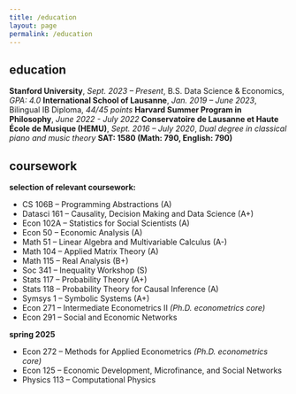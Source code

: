 ```yaml
---
title: /education
layout: page
permalink: /education
---
```

## education
**Stanford University**, *Sept. 2023 – Present*, B.S. Data Science & Economics, *GPA: 4.0*
**International School of Lausanne**, *Jan. 2019 – June 2023*, Bilingual IB Diploma, *44/45 points*
**Harvard Summer Program in Philosophy**, *June 2022 - July 2022*
**Conservatoire de Lausanne et Haute École de Musique (HEMU)**, *Sept. 2016 – July 2020*, *Dual degree in classical piano and music theory*
**SAT: 1580 (Math: 790, English: 790)**

## coursework
**selection of relevant coursework:**
- CS 106B – Programming Abstractions (A)
- Datasci 161 – Causality, Decision Making and Data Science (A+)
- Econ 102A – Statistics for Social Scientists (A)
- Econ 50 – Economic Analysis (A)
- Math 51 – Linear Algebra and Multivariable Calculus (A-)
- Math 104 – Applied Matrix Theory (A)
- Math 115 – Real Analysis (B+)
- Soc 341 – Inequality Workshop (S)
- Stats 117 – Probability Theory (A+)
- Stats 118 – Probability Theory for Causal Inference (A)
- Symsys 1 – Symbolic Systems (A+)
- Econ 271 – Intermediate Econometrics II *(Ph.D. econometrics core)*
- Econ 291 – Social and Economic Networks
 
**spring 2025**
- Econ 272 – Methods for Applied Econometrics *(Ph.D. econometrics core)*
- Econ 125 – Economic Development, Microfinance, and Social Networks
- Physics 113 – Computational Physics
